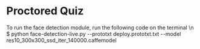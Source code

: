 # Proctored Quiz
 
To run the face detection module, 
run the following code on the terminal \n
$ python face-detection-live.py --prototxt deploy.prototxt.txt --model res10_300x300_ssd_iter_140000.caffemodel
